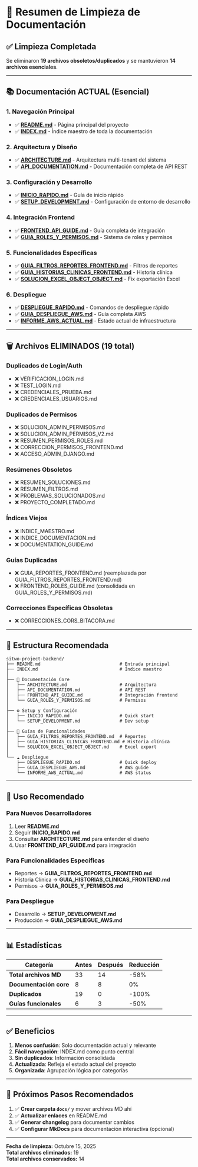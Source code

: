 # 🧹 Resumen de Limpieza de Documentación

## ✅ Limpieza Completada

Se eliminaron **19 archivos obsoletos/duplicados** y se mantuvieron **14 archivos esenciales**.

---

## 📚 Documentación ACTUAL (Esencial)

### 1. **Navegación Principal**
- ✅ **[README.md](README.md)** - Página principal del proyecto
- ✅ **[INDEX.md](INDEX.md)** - Índice maestro de toda la documentación

### 2. **Arquitectura y Diseño**
- ✅ **[ARCHITECTURE.md](ARCHITECTURE.md)** - Arquitectura multi-tenant del sistema
- ✅ **[API_DOCUMENTATION.md](API_DOCUMENTATION.md)** - Documentación completa de API REST

### 3. **Configuración y Desarrollo**
- ✅ **[INICIO_RAPIDO.md](INICIO_RAPIDO.md)** - Guía de inicio rápido
- ✅ **[SETUP_DEVELOPMENT.md](SETUP_DEVELOPMENT.md)** - Configuración de entorno de desarrollo

### 4. **Integración Frontend**
- ✅ **[FRONTEND_API_GUIDE.md](FRONTEND_API_GUIDE.md)** - Guía completa de integración
- ✅ **[GUIA_ROLES_Y_PERMISOS.md](GUIA_ROLES_Y_PERMISOS.md)** - Sistema de roles y permisos

### 5. **Funcionalidades Específicas**
- ✅ **[GUIA_FILTROS_REPORTES_FRONTEND.md](GUIA_FILTROS_REPORTES_FRONTEND.md)** - Filtros de reportes
- ✅ **[GUIA_HISTORIAS_CLINICAS_FRONTEND.md](GUIA_HISTORIAS_CLINICAS_FRONTEND.md)** - Historia clínica
- ✅ **[SOLUCION_EXCEL_OBJECT_OBJECT.md](SOLUCION_EXCEL_OBJECT_OBJECT.md)** - Fix exportación Excel

### 6. **Despliegue**
- ✅ **[DESPLIEGUE_RAPIDO.md](DESPLIEGUE_RAPIDO.md)** - Comandos de despliegue rápido
- ✅ **[GUIA_DESPLIEGUE_AWS.md](GUIA_DESPLIEGUE_AWS.md)** - Guía completa AWS
- ✅ **[INFORME_AWS_ACTUAL.md](INFORME_AWS_ACTUAL.md)** - Estado actual de infraestructura

---

## 🗑️ Archivos ELIMINADOS (19 total)

### Duplicados de Login/Auth
- ❌ VERIFICACION_LOGIN.md
- ❌ TEST_LOGIN.md
- ❌ CREDENCIALES_PRUEBA.md
- ❌ CREDENCIALES_USUARIOS.md

### Duplicados de Permisos
- ❌ SOLUCION_ADMIN_PERMISOS.md
- ❌ SOLUCION_ADMIN_PERMISOS_V2.md
- ❌ RESUMEN_PERMISOS_ROLES.md
- ❌ CORRECCION_PERMISOS_FRONTEND.md
- ❌ ACCESO_ADMIN_DJANGO.md

### Resúmenes Obsoletos
- ❌ RESUMEN_SOLUCIONES.md
- ❌ RESUMEN_FILTROS.md
- ❌ PROBLEMAS_SOLUCIONADOS.md
- ❌ PROYECTO_COMPLETADO.md

### Índices Viejos
- ❌ INDICE_MAESTRO.md
- ❌ INDICE_DOCUMENTACION.md
- ❌ DOCUMENTATION_GUIDE.md

### Guías Duplicadas
- ❌ GUIA_REPORTES_FRONTEND.md (reemplazada por GUIA_FILTROS_REPORTES_FRONTEND.md)
- ❌ FRONTEND_ROLES_GUIDE.md (consolidada en GUIA_ROLES_Y_PERMISOS.md)

### Correcciones Específicas Obsoletas
- ❌ CORRECCIONES_CORS_BITACORA.md

---

## 📁 Estructura Recomendada

```
sitwo-project-backend/
├── README.md                              # Entrada principal
├── INDEX.md                               # Índice maestro
│
├── 📖 Documentación Core
│   ├── ARCHITECTURE.md                    # Arquitectura
│   ├── API_DOCUMENTATION.md               # API REST
│   ├── FRONTEND_API_GUIDE.md              # Integración frontend
│   └── GUIA_ROLES_Y_PERMISOS.md           # Permisos
│
├── ⚙️ Setup y Configuración
│   ├── INICIO_RAPIDO.md                   # Quick start
│   └── SETUP_DEVELOPMENT.md               # Dev setup
│
├── 🎯 Guías de Funcionalidades
│   ├── GUIA_FILTROS_REPORTES_FRONTEND.md  # Reportes
│   ├── GUIA_HISTORIAS_CLINICAS_FRONTEND.md # Historia clínica
│   └── SOLUCION_EXCEL_OBJECT_OBJECT.md    # Excel export
│
└── ☁️ Despliegue
    ├── DESPLIEGUE_RAPIDO.md               # Quick deploy
    ├── GUIA_DESPLIEGUE_AWS.md             # AWS guide
    └── INFORME_AWS_ACTUAL.md              # AWS status
```

---

## 🎯 Uso Recomendado

### Para Nuevos Desarrolladores
1. Leer **README.md**
2. Seguir **INICIO_RAPIDO.md**
3. Consultar **ARCHITECTURE.md** para entender el diseño
4. Usar **FRONTEND_API_GUIDE.md** para integración

### Para Funcionalidades Específicas
- Reportes → **GUIA_FILTROS_REPORTES_FRONTEND.md**
- Historia Clínica → **GUIA_HISTORIAS_CLINICAS_FRONTEND.md**
- Permisos → **GUIA_ROLES_Y_PERMISOS.md**

### Para Despliegue
- Desarrollo → **SETUP_DEVELOPMENT.md**
- Producción → **GUIA_DESPLIEGUE_AWS.md**

---

## 📊 Estadísticas

| Categoría | Antes | Después | Reducción |
|-----------|-------|---------|-----------|
| **Total archivos MD** | 33 | 14 | -58% |
| **Documentación core** | 8 | 8 | 0% |
| **Duplicados** | 19 | 0 | -100% |
| **Guías funcionales** | 6 | 3 | -50% |

---

## ✅ Beneficios

1. **Menos confusión**: Solo documentación actual y relevante
2. **Fácil navegación**: INDEX.md como punto central
3. **Sin duplicados**: Información consolidada
4. **Actualizada**: Refleja el estado actual del proyecto
5. **Organizada**: Agrupación lógica por categorías

---

## 🔄 Próximos Pasos Recomendados

1. ✅ **Crear carpeta `docs/`** y mover archivos MD ahí
2. ✅ **Actualizar enlaces** en README.md
3. ✅ **Generar changelog** para documentar cambios
4. ✅ **Configurar MkDocs** para documentación interactiva (opcional)

---

**Fecha de limpieza:** Octubre 15, 2025  
**Total archivos eliminados:** 19  
**Total archivos conservados:** 14
